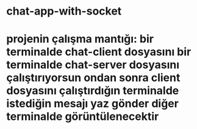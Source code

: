 # chat-app-with-socket

# projenin çalışma mantığı: bir terminalde chat-client dosyasını bir terminalde chat-server dosyasını çalıştırıyorsun ondan sonra client dosyasını çalıştırdığın terminalde istediğin mesajı yaz gönder diğer terminalde görüntülenecektir 